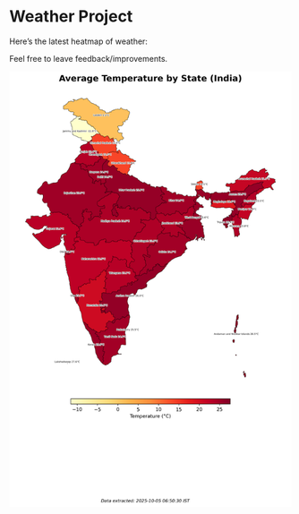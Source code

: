 # Weather Project

Here’s the latest heatmap of weather:

Feel free to leave feedback/improvements.

![India Heatmap](docs/assets/india_heatmap.png?v=E1C7E0)
